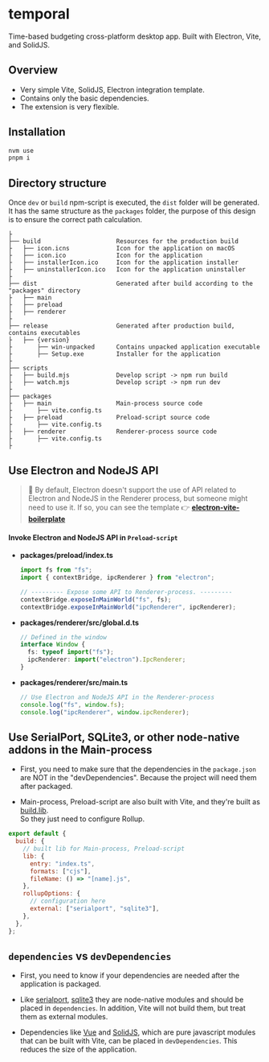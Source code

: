 # temporal

Time-based budgeting cross-platform desktop app. Built with Electron, Vite, and SolidJS.

## Overview

- Very simple Vite, SolidJS, Electron integration template.
- Contains only the basic dependencies.
- The extension is very flexible.

## Installation

```bash
nvm use
pnpm i
```

## Directory structure

Once `dev` or `build` npm-script is executed, the `dist` folder will be generated. It has the same structure as the `packages` folder, the purpose of this design is to ensure the correct path calculation.

```tree
├
├── build                     Resources for the production build
├   ├── icon.icns             Icon for the application on macOS
├   ├── icon.ico              Icon for the application
├   ├── installerIcon.ico     Icon for the application installer
├   ├── uninstallerIcon.ico   Icon for the application uninstaller
├
├── dist                      Generated after build according to the "packages" directory
├   ├── main
├   ├── preload
├   ├── renderer
├
├── release                   Generated after production build, contains executables
├   ├── {version}
├       ├── win-unpacked      Contains unpacked application executable
├       ├── Setup.exe         Installer for the application
├
├── scripts
├   ├── build.mjs             Develop script -> npm run build
├   ├── watch.mjs             Develop script -> npm run dev
├
├── packages
├   ├── main                  Main-process source code
├       ├── vite.config.ts
├   ├── preload               Preload-script source code
├       ├── vite.config.ts
├   ├── renderer              Renderer-process source code
├       ├── vite.config.ts
├
```

## Use Electron and NodeJS API

> 🚧 By default, Electron doesn't support the use of API related to Electron and NodeJS in the Renderer process, but someone might need to use it. If so, you can see the template 👉 **[electron-vite-boilerplate](https://github.com/caoxiemeihao/electron-vite-boilerplate)**

#### Invoke Electron and NodeJS API in `Preload-script`

- **packages/preload/index.ts**

  ```typescript
  import fs from "fs";
  import { contextBridge, ipcRenderer } from "electron";

  // --------- Expose some API to Renderer-process. ---------
  contextBridge.exposeInMainWorld("fs", fs);
  contextBridge.exposeInMainWorld("ipcRenderer", ipcRenderer);
  ```

- **packages/renderer/src/global.d.ts**

  ```typescript
  // Defined in the window
  interface Window {
    fs: typeof import("fs");
    ipcRenderer: import("electron").IpcRenderer;
  }
  ```

- **packages/renderer/src/main.ts**

  ```typescript
  // Use Electron and NodeJS API in the Renderer-process
  console.log("fs", window.fs);
  console.log("ipcRenderer", window.ipcRenderer);
  ```

## Use SerialPort, SQLite3, or other node-native addons in the Main-process

- First, you need to make sure that the dependencies in the `package.json` are NOT in the "devDependencies". Because the project will need them after packaged.

- Main-process, Preload-script are also built with Vite, and they're built as [build.lib](https://vitejs.dev/config/#build-lib).  
   So they just need to configure Rollup.

```js
export default {
  build: {
    // built lib for Main-process, Preload-script
    lib: {
      entry: "index.ts",
      formats: ["cjs"],
      fileName: () => "[name].js",
    },
    rollupOptions: {
      // configuration here
      external: ["serialport", "sqlite3"],
    },
  },
};
```

## `dependencies` vs `devDependencies`

- First, you need to know if your dependencies are needed after the application is packaged.

- Like [serialport](https://www.npmjs.com/package/serialport), [sqlite3](https://www.npmjs.com/package/sqlite3) they are node-native modules and should be placed in `dependencies`. In addition, Vite will not build them, but treat them as external modules.

- Dependencies like [Vue](https://www.npmjs.com/package/vue) and [SolidJS](https://www.npmjs.com/package/solid-js), which are pure javascript modules that can be built with Vite, can be placed in `devDependencies`. This reduces the size of the application.
